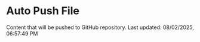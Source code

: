 # Auto Push File

Content that will be pushed to GitHub repository.
Last updated: 08/02/2025, 06:57:49 PM